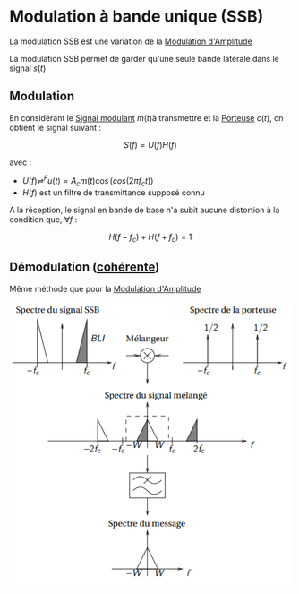 # Modulation à bande unique (SSB)

La modulation SSB est une variation de la [Modulation d'Amplitude](Modulation%20d'Amplitude.md)

La modulation SSB permet de garder qu'une seule bande latérale dans le signal $s(t)$

## Modulation

En considérant le [Signal modulant](Signal%20modulant.md) $m(t)$à transmettre et la [Porteuse](Porteuse.md) $c(t)$, on obtient le signal suivant :

$$S(f)=U(f)H(f)$$

avec :
- $U(f) \rightleftharpoons^F u(t) = A_cm(t)\cos{(cos(2\pi f_c t))}$
- $H(f)$ est un filtre de transmittance supposé connu

A la réception, le signal en bande de base n'a subit aucune distortion à la condition que, $\forall f$ :

$$H(f-f_c)+H(f+f_c)=1$$

## Démodulation ([cohérente](Démodulation%20cohérente.md))

Même méthode que pour la [Modulation d'Amplitude](Modulation%20d'Amplitude.md)

![](attachments/Pasted%20image%2020230602095327.png)
